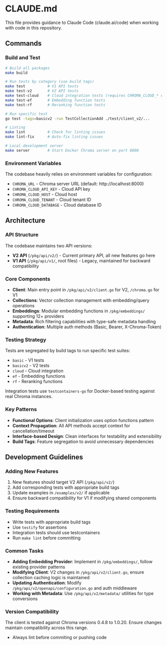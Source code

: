 # CLAUDE.md

This file provides guidance to Claude Code (claude.ai/code) when working with code in this repository.

## Commands

### Build and Test
```bash
# Build all packages
make build

# Run tests by category (use build tags)
make test          # V1 API tests
make test-v2       # V2 API tests
make test-cloud    # Cloud integration tests (requires CHROMA_CLOUD_* env vars)
make test-ef       # Embedding function tests
make test-rf       # Reranking function tests

# Run specific test
go test -tags=basicv2 -run TestCollectionAdd ./test/client_v2/...

# Linting
make lint          # Check for linting issues
make lint-fix      # Auto-fix linting issues

# Local development server
make server        # Start Docker Chroma server on port 8000
```

### Environment Variables
The codebase heavily relies on environment variables for configuration:
- `CHROMA_URL` - Chroma server URL (default: http://localhost:8000)
- `CHROMA_CLOUD_API_KEY` - Cloud API key
- `CHROMA_CLOUD_HOST` - Cloud host
- `CHROMA_CLOUD_TENANT` - Cloud tenant ID
- `CHROMA_CLOUD_DATABASE` - Cloud database ID

## Architecture

### API Structure
The codebase maintains two API versions:
- **V2 API** (`/pkg/api/v2/`) - Current primary API, all new features go here
- **V1 API** (`/pkg/api/v1/`, root files) - Legacy, maintained for backward compatibility

### Core Components
- **Client**: Main entry point in `/pkg/api/v2/client.go` for V2, `/chroma.go` for V1
- **Collections**: Vector collection management with embedding/query operations
- **Embeddings**: Modular embedding functions in `/pkg/embeddings/` supporting 12+ providers
- **Metadata**: Rich filtering capabilities with type-safe metadata handling
- **Authentication**: Multiple auth methods (Basic, Bearer, X-Chroma-Token)

### Testing Strategy
Tests are segregated by build tags to run specific test suites:
- `basic` - V1 tests
- `basicv2` - V2 tests
- `cloud` - Cloud integration
- `ef` - Embedding functions
- `rf` - Reranking functions

Integration tests use `testcontainers-go` for Docker-based testing against real Chroma instances.

### Key Patterns
- **Functional Options**: Client initialization uses option functions pattern
- **Context Propagation**: All API methods accept context for cancellation/timeout
- **Interface-based Design**: Clean interfaces for testability and extensibility
- **Build Tags**: Feature segregation to avoid unnecessary dependencies

## Development Guidelines

### Adding New Features
1. New features should target V2 API (`/pkg/api/v2/`)
2. Add corresponding tests with appropriate build tags
3. Update examples in `/examples/v2/` if applicable
4. Ensure backward compatibility for V1 if modifying shared components

### Testing Requirements
- Write tests with appropriate build tags
- Use `testify` for assertions
- Integration tests should use testcontainers
- Run `make lint` before committing

### Common Tasks
- **Adding Embedding Provider**: Implement in `/pkg/embeddings/`, follow existing provider patterns
- **Modifying Client**: V2 changes in `/pkg/api/v2/client.go`, ensure collection caching logic is maintained
- **Updating Authentication**: Modify `/pkg/api/v2/openapi/configuration.go` and auth middleware
- **Working with Metadata**: Use `/pkg/api/v2/metadata/` utilities for type conversions

### Version Compatibility
The client is tested against Chroma versions 0.4.8 to 1.0.20. Ensure changes maintain compatibility across this range.
- Always lint before commiting or pushing code